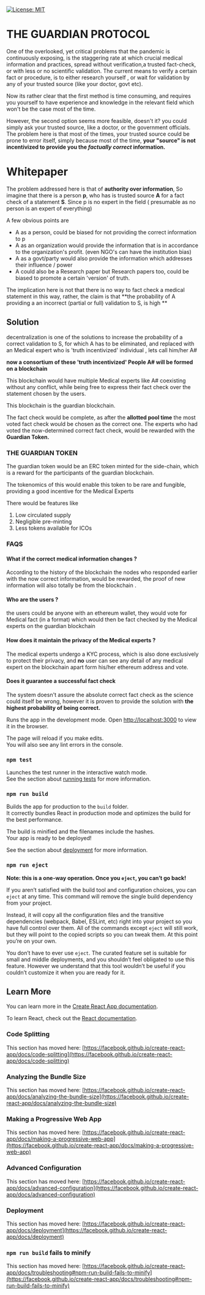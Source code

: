 
[![License: MIT](https://img.shields.io/badge/License-MIT-yellow.svg)](https://opensource.org/licenses/MIT)
# THE GUARDIAN PROTOCOL

One of the overlooked, yet critical problems that the pandemic is continuously exposing, is the staggering rate at which crucial medical information and practices, spread without verification,a trusted fact-check, or with less or no scientific validation. The current means to verify a certain fact or procedure, is to either research yourself , or wait for validation by any of your trusted source (like your doctor, govt etc).

Now its rather clear that the first method is time consuming, and requires you yourself to have experience and knowledge in the relevant field which won't be the case most of the time.

However, the second option seems more feasible, doesn't it? you could simply ask your trusted source, like a doctor, or the government officials.
The problem here is that most of the times, your trusted source could be prone to error itself, simply because most of the time, **your "source" is not incentivized to provide you the _factually correct_ information.**


# Whitepaper
The problem addressed here is that of **authority over information**, So imagine that there is a person  **p**, who has is trusted source **A** for a fact check of a statement **S**. Since p is no expert in the field ( presumable as no person is an expert of everything)

A few obvious points are

 - A as a person, could be biased for not providing the correct information to p
 - A as an organization would provide the information that is in accordance to the organization's profit. (even NGO's can have the institution bias)
 - A as a govt/party would also provide the information which addresses their influence / power
 - A could also be a Research paper but Research papers too, could be biased to promote a certain 'version' of truth. 

The implication here is not that there is no way to fact check a medical statement in this way, rather, the claim is that  **the probability of A providing a an incorrect (partial or full) validation to S, is high **

## Solution

decentralization is one of the solutions to increase the probability of a correct validation to S, for which A has to be eliminated, and replaced with an Medical expert who is 'truth incentivized' individual , lets call him/her A#

**now a  consortium of  these 'truth incentivized' People  A#  will be formed on a blockchain** 

This blockchain would have multiple Medical experts like A# coexisting without any conflict, while being free to express their fact check over the statement chosen by the users.

This blockchain is the guardian blockchain.

The fact check would be complete, as after the **allotted pool time** the most voted fact check would be chosen as the correct one.
The experts who had voted the now-determined correct fact check, would be rewarded with the **Guardian Token.**

### THE GUARDIAN TOKEN

The guardian token would be an ERC token minted for the side-chain, which is a reward for the participants of the guardian blockchain.

The tokenomics of this would enable this token to be rare and fungible, providing a good incentive for the Medical Experts

There would be features like

 1. Low circulated supply
 2. Negligible pre-minting
 3. Less tokens available for ICOs

### FAQS

#### What if the correct medical information changes ?
According to the history of the blockchain the nodes who responded earlier with the now correct information, would be rewarded, the proof of new information will also totally be from the blockchain .
#### Who are the users ?
the users could be anyone with an ethereum wallet, they would vote for Medical fact (in a format) which would then be fact checked by the Medical experts on the guardian blockchain
#### How does it maintain the privacy of the Medical experts ?
The medical experts undergo a KYC process, which is also done exclusively to protect their privacy, and **no** user can see any detail of any medical expert on the blockchain apart form his/her ethereum address and vote.

#### Does it guarantee a successful fact check
The system doesn't assure the absolute correct fact check as the science could itself be wrong, however it is proven to provide the solution with **the highest probability of being correct.**


Runs the app in the development mode.
Open [http://localhost:3000](http://localhost:3000) to view it in the browser.

The page will reload if you make edits.\
You will also see any lint errors in the console.

### `npm test`

Launches the test runner in the interactive watch mode.\
See the section about [running tests](https://facebook.github.io/create-react-app/docs/running-tests) for more information.

### `npm run build`

Builds the app for production to the `build` folder.\
It correctly bundles React in production mode and optimizes the build for the best performance.

The build is minified and the filenames include the hashes.\
Your app is ready to be deployed!

See the section about [deployment](https://facebook.github.io/create-react-app/docs/deployment) for more information.

### `npm run eject`

**Note: this is a one-way operation. Once you `eject`, you can’t go back!**

If you aren’t satisfied with the build tool and configuration choices, you can `eject` at any time. This command will remove the single build dependency from your project.

Instead, it will copy all the configuration files and the transitive dependencies (webpack, Babel, ESLint, etc) right into your project so you have full control over them. All of the commands except `eject` will still work, but they will point to the copied scripts so you can tweak them. At this point you’re on your own.

You don’t have to ever use `eject`. The curated feature set is suitable for small and middle deployments, and you shouldn’t feel obligated to use this feature. However we understand that this tool wouldn’t be useful if you couldn’t customize it when you are ready for it.

## Learn More

You can learn more in the [Create React App documentation](https://facebook.github.io/create-react-app/docs/getting-started).

To learn React, check out the [React documentation](https://reactjs.org/).

### Code Splitting

This section has moved here: [https://facebook.github.io/create-react-app/docs/code-splitting](https://facebook.github.io/create-react-app/docs/code-splitting)

### Analyzing the Bundle Size

This section has moved here: [https://facebook.github.io/create-react-app/docs/analyzing-the-bundle-size](https://facebook.github.io/create-react-app/docs/analyzing-the-bundle-size)

### Making a Progressive Web App

This section has moved here: [https://facebook.github.io/create-react-app/docs/making-a-progressive-web-app](https://facebook.github.io/create-react-app/docs/making-a-progressive-web-app)

### Advanced Configuration

This section has moved here: [https://facebook.github.io/create-react-app/docs/advanced-configuration](https://facebook.github.io/create-react-app/docs/advanced-configuration)

### Deployment

This section has moved here: [https://facebook.github.io/create-react-app/docs/deployment](https://facebook.github.io/create-react-app/docs/deployment)

### `npm run build` fails to minify

This section has moved here: [https://facebook.github.io/create-react-app/docs/troubleshooting#npm-run-build-fails-to-minify](https://facebook.github.io/create-react-app/docs/troubleshooting#npm-run-build-fails-to-minify)
